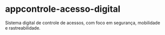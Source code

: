 # appcontrole-acesso-digital
Sistema digital de controle de acessos, com foco em segurança, mobilidade e rastreabilidade.
